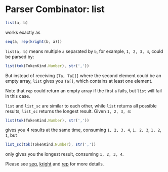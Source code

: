 # Parser Combinator: list

```typescript
list(a, b)
```

works exactly as

```typescript
seq(a, rep(kright(b, a)))
```

`list(a, b)` means multiple `a` separated by `b`, for example, `1, 2, 3, 4`, could be parsed by:

```typescript
list(tok(TokenKind.Number), str(','))
```

But instead of receiving `[Ta, Ta[]]` where the second element could be an empty array,
`list` gives you `Ta[]`, which contains at least one element.

Note that `rep` could return an empty array if the first `a` fails, but `list` will fail in this case.

`list` and `list_sc` are similar to each other, while `list` returns all possible results, `list_sc` returns the longest result. Given `1, 2, 3, 4`:

```typescript
list(tok(TokenKind.Number), str(','))
```

gives you 4 results at the same time, consuming `1, 2, 3, 4`, `1, 2, 3`, `1, 2`, `1`, but

```typescript
list_sc(tok(TokenKind.Number), str(','))
```

only gives you the longest result, consuming `1, 2, 3, 4`.

Please see [seq](./seq.md), [kright](./kright.md) and [rep](./rep.md) for more details.

